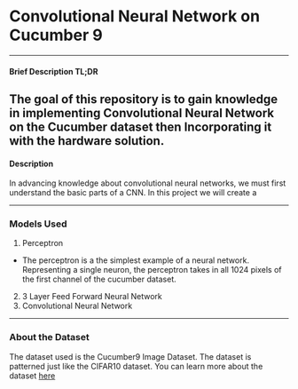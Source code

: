 # Convolutional Neural Network on Cucumber 9
---
#### Brief Description TL;DR
The goal of this repository is to gain knowledge in implementing Convolutional Neural Network on the Cucumber dataset then
Incorporating it with the hardware solution.
---
#### Description
In advancing knowledge about convolutional neural networks, we must first understand the basic parts of a CNN. In this project we will create a 

---
### Models Used
1. Perceptron

- The perceptron is a the simplest example of a neural network. Representing a single neuron, the perceptron takes in all 1024 pixels of the first channel of the cucumber dataset.

2. 3 Layer Feed Forward Neural Network
3. Convolutional Neural Network
---
### About the Dataset
The dataset used is the Cucumber9 Image Dataset. The dataset is patterned just like the CIFAR10 dataset. You can learn more about the dataset <a href="">here</a>
